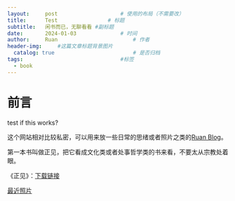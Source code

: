 ```yaml
---
layout:     post   				    # 使用的布局（不需要改）
title:      Test 				# 标题 
subtitle:   闲书而已，无聊看看 #副标题
date:       2024-01-03 				# 时间
author:     Ruan						# 作者
header-img: 	#这篇文章标题背景图片
  catalog: true 						# 是否归档
tags:								#标签
  - book
---
```



  # 前言
  test if this  works?
  
  这个网站相对比较私密，可以用来放一些日常的思绪或者照片之类的[Ruan Blog](https://hangqingruan.github.io/)。

第一本书叫做正见，把它看成文化类或者处事哲学类的书来看，不要太从宗教处着眼。

《正见》：[下载链接](https://github.com/HangqingRuan/pdf/blob/master/pdf/%E6%AD%A3%E8%A7%81.pdf)

[最近照片](https://www.flickr.com/photos/191528289@N02/)
